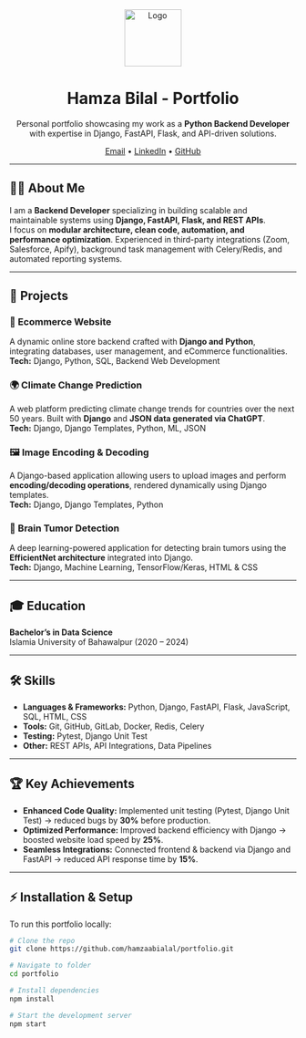 <div align="center">
  <img alt="Logo" src="./public/logo.png" width="100" />
</div>

<h1 align="center">
  Hamza Bilal - Portfolio
</h1>

<p align="center">
  Personal portfolio showcasing my work as a <b>Python Backend Developer</b> with expertise in Django, FastAPI, Flask, and API-driven solutions.
</p>

<p align="center">
  <a href="mailto:hamzaabialal@gmail.com">Email</a> •
  <a href="https://linkedin.com/in/hamza-bilal-600968245">LinkedIn</a> •
  <a href="https://github.com/hamzaabialal">GitHub</a>
</p>

---

## 🧑‍💻 About Me
I am a **Backend Developer** specializing in building scalable and maintainable systems using **Django, FastAPI, Flask, and REST APIs**.  
I focus on **modular architecture, clean code, automation, and performance optimization**. Experienced in third-party integrations (Zoom, Salesforce, Apify), background task management with Celery/Redis, and automated reporting systems.

---

## 🚀 Projects

### 🛒 Ecommerce Website
A dynamic online store backend crafted with **Django and Python**, integrating databases, user management, and eCommerce functionalities.  
**Tech:** Django, Python, SQL, Backend Web Development  

### 🌍 Climate Change Prediction
A web platform predicting climate change trends for countries over the next 50 years. Built with **Django** and **JSON data generated via ChatGPT**.  
**Tech:** Django, Django Templates, Python, ML, JSON  

### 🖼 Image Encoding & Decoding
A Django-based application allowing users to upload images and perform **encoding/decoding operations**, rendered dynamically using Django templates.  
**Tech:** Django, Django Templates, Python  

### 🧠 Brain Tumor Detection
A deep learning-powered application for detecting brain tumors using the **EfficientNet architecture** integrated into Django.  
**Tech:** Django, Machine Learning, TensorFlow/Keras, HTML & CSS  

---

## 🎓 Education
**Bachelor’s in Data Science**  
Islamia University of Bahawalpur (2020 – 2024)  

---

## 🛠 Skills
- **Languages & Frameworks:** Python, Django, FastAPI, Flask, JavaScript, SQL, HTML, CSS  
- **Tools:** Git, GitHub, GitLab, Docker, Redis, Celery  
- **Testing:** Pytest, Django Unit Test  
- **Other:** REST APIs, API Integrations, Data Pipelines  

---

## 🏆 Key Achievements
- **Enhanced Code Quality:** Implemented unit testing (Pytest, Django Unit Test) → reduced bugs by **30%** before production.  
- **Optimized Performance:** Improved backend efficiency with Django → boosted website load speed by **25%**.  
- **Seamless Integrations:** Connected frontend & backend via Django and FastAPI → reduced API response time by **15%**.  

---

## ⚡ Installation & Setup
To run this portfolio locally:

```sh
# Clone the repo
git clone https://github.com/hamzaabialal/portfolio.git

# Navigate to folder
cd portfolio

# Install dependencies
npm install

# Start the development server
npm start
